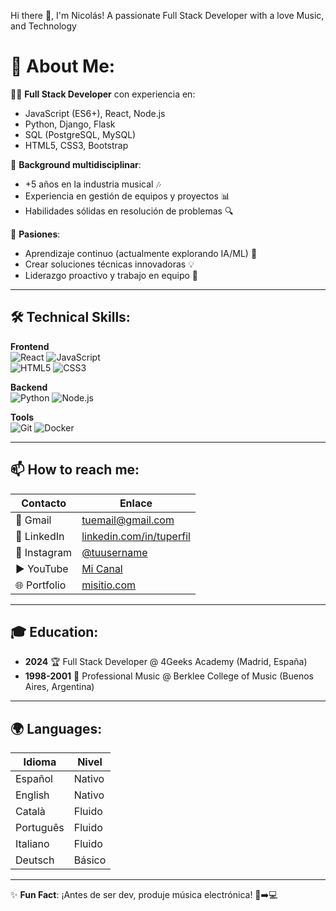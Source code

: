 Hi there 👋, I'm Nicolás!
A passionate Full Stack Developer with a love Music, and Technology


# 🚀 About Me:

👨‍💻 **Full Stack Developer** con experiencia en:  
- JavaScript (ES6+), React, Node.js  
- Python, Django, Flask  
- SQL (PostgreSQL, MySQL)  
- HTML5, CSS3, Bootstrap  

🎵 **Background multidisciplinar**:  
- +5 años en la industria musical 🎶  
- Experiencia en gestión de equipos y proyectos 📊  
- Habilidades sólidas en resolución de problemas 🔍  

🌟 **Pasiones**:  
- Aprendizaje continuo (actualmente explorando IA/ML) 🤖  
- Crear soluciones técnicas innovadoras 💡  
- Liderazgo proactivo y trabajo en equipo 👥  

---

## 🛠 Technical Skills:

**Frontend**  
![React](https://img.shields.io/badge/-React-61DAFB?logo=react&logoColor=white) 
![JavaScript](https://img.shields.io/badge/-JavaScript-F7DF1E?logo=javascript&logoColor=black)  
![HTML5](https://img.shields.io/badge/-HTML5-E34F26?logo=html5&logoColor=white) 
![CSS3](https://img.shields.io/badge/-CSS3-1572B6?logo=css3&logoColor=white)  

**Backend**  
![Python](https://img.shields.io/badge/-Python-3776AB?logo=python&logoColor=white) 
![Node.js](https://img.shields.io/badge/-Node.js-339933?logo=node.js&logoColor=white)  

**Tools**  
![Git](https://img.shields.io/badge/-Git-F05032?logo=git&logoColor=white) 
![Docker](https://img.shields.io/badge/-Docker-2496ED?logo=docker&logoColor=white)  

---

## 📫 How to reach me:

| Contacto | Enlace |
|----------|--------|
| 📧 Gmail | [tuemail@gmail.com](mailto:tuemail@gmail.com) |
| 💼 LinkedIn | [linkedin.com/in/tuperfil](https://linkedin.com/in/tuperfil) |
| 📸 Instagram | [@tuusername](https://instagram.com/tuusername) |
| ▶️ YouTube | [Mi Canal](https://youtube.com/tucanal) |
| 🌐 Portfolio | [misitio.com](https://misitio.com) |

---

## 🎓 Education:

- **2024** 🏆 Full Stack Developer @ 4Geeks Academy (Madrid, España)  
- **1998-2001** 🎼 Professional Music @ Berklee College of Music (Buenos Aires, Argentina)  

---

## 🌍 Languages:

| Idioma | Nivel |
|--------|-------|
| Español | Nativo |
| English | Nativo |
| Català | Fluido |
| Português | Fluido |
| Italiano | Fluido |
| Deutsch | Básico |

---

✨ **Fun Fact**: ¡Antes de ser dev, produje música electrónica! 🎹➡️💻
